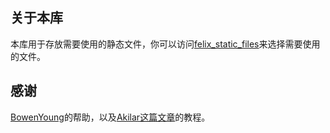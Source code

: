 ## 关于本库

本库用于存放需要使用的静态文件，你可以访问<a href="https://npm.elemecdn.com/felix_static_files/">felix_static_files</a>来选择需要使用的文件。

## 感谢
<a href="https://github.com/BowenYoung">BowenYoung</a>的帮助，以及<a href="https://akilar.top/posts/3e956346/">Akilar这篇文章</a>的教程。
